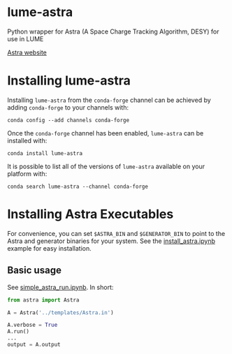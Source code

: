 # lume-astra
Python wrapper for Astra (A Space Charge Tracking Algorithm, DESY) for use in LUME

[Astra website](http://www.desy.de/~mpyflo/)



Installing lume-astra
=====================

Installing `lume-astra` from the `conda-forge` channel can be achieved by adding `conda-forge` to your channels with:

```
conda config --add channels conda-forge
```

Once the `conda-forge` channel has been enabled, `lume-astra` can be installed with:

```
conda install lume-astra
```

It is possible to list all of the versions of `lume-astra` available on your platform with:

```
conda search lume-astra --channel conda-forge

```


Installing Astra Executables
=====================

For convenience, you can set `$ASTRA_BIN` and `$GENERATOR_BIN` to point to the Astra and generator binaries for your system. See the [install_astra.ipynb](./examples/install_astra.ipynb) example for easy installation.


## Basic usage

See [simple_astra_run.ipynb](./examples/basic_astra_examples.ipynb). In short:

```python
from astra import Astra

A = Astra('../templates/Astra.in')

A.verbose = True
A.run()
...
output = A.output
```


